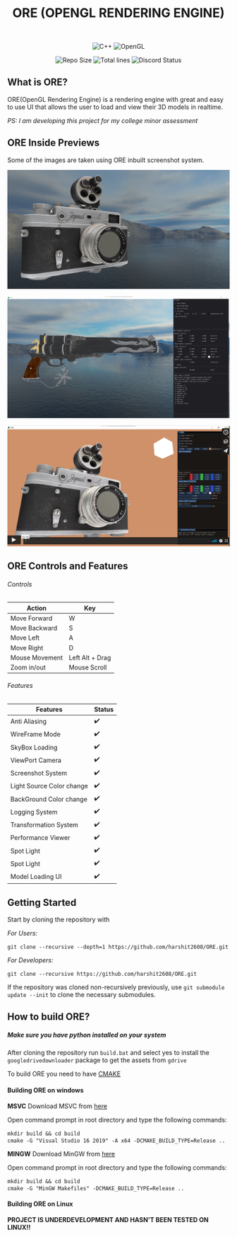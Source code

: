 <h1 align="center">ORE (OPENGL RENDERING ENGINE)</h1>

<br/>

<p align="center">
<img alt="C++" src="https://img.shields.io/badge/C++%20-%2300599C.svg?logo=c%2B%2B&logoColor=white">
 <img alt="OpenGL" src="https://img.shields.io/badge/OpenGL-%23FFFFFF.svg?&logo=opengl"/>
 </p>

 <p align="center">
 <img alt="Repo Size" src="https://img.shields.io/github/repo-size/harshit2608/ORE">
 <img alt="Total lines" src ="https://img.shields.io/tokei/lines/github/harshit2608/ORE"/>
<img alt="Discord Status" src ="https://img.shields.io/discord/754728992900382862?label=Discord&style=plastic"/></p>

## What is ORE?

ORE(OpenGL Rendering Engine) is a rendering engine with great and easy to use UI that allows the user to load and view their 3D models in realtime.

_PS: I am developing this project for my college minor assessment_

<!-- [MODEL CREDITS](resources/LICENSE "Model License") -->

## ORE Inside Previews

Some of the images are taken using ORE inbuilt screenshot system.

![Zorki Camera](resources/Camera_SkyBox.png "Zorki Camera with Skybox")

![Gun](resources/Gun_with_UI.png "Gun with UI")

[![ORE Preview](resources/ORE.png)](https://vimeo.com/653409636 "ORE preview video")

## ORE Controls and Features

<h6> Controls</h6>

| Action         | Key             |
| -------------- | --------------- |
| Move Forward   | W               |
| Move Backward  | S               |
| Move Left      | A               |
| Move Right     | D               |
| Mouse Movement | Left Alt + Drag |
| Zoom in/out    | Mouse Scroll    |

<h6> Features</h6>

| Features                  | Status             |
| ------------------------- | ------------------ |
| Anti Aliasing             | :heavy_check_mark: |
| WireFrame Mode            | :heavy_check_mark: |
| SkyBox Loading            | :heavy_check_mark: |
| ViewPort Camera           | :heavy_check_mark: |
| Screenshot System         | :heavy_check_mark: |
| Light Source Color change | :heavy_check_mark: |
| BackGround Color change   | :heavy_check_mark: |
| Logging System            | :heavy_check_mark: |
| Transformation System     | :heavy_check_mark: |
| Performance Viewer        | :heavy_check_mark: |
| Spot Light                | :heavy_check_mark: |
| Spot Light                | :heavy_check_mark: |
| Model Loading UI          | :heavy_check_mark: |

## Getting Started

Start by cloning the repository with

_For Users:_

```
git clone --recursive --depth=1 https://github.com/harshit2608/ORE.git
```

_For Developers:_

```
git clone --recursive https://github.com/harshit2608/ORE.git
```

If the repository was cloned non-recursively previously, use
`git submodule update --init`
to clone the necessary submodules.

## How to build ORE?

<h5>Make sure you have python installed on your system</h5>

After cloning the repository run `build.bat` and select yes to install the `googledrivedownloader` package to get the assets from `gdrive`

To build ORE you need to have [CMAKE](https://cmake.org/download/)

<h4>Building ORE on windows</h4>

**MSVC**
Download MSVC from [here](https://visualstudio.microsoft.com/vs/features/cplusplus/)

Open command prompt in root directory and type the following commands:

```
mkdir build && cd build
cmake -G "Visual Studio 16 2019" -A x64 -DCMAKE_BUILD_TYPE=Release ..
```

**MINGW**
Download MinGW from [here](https://www.mingw-w64.org)

Open command prompt in root directory and type the following commands:

```
mkdir build && cd build
cmake -G "MinGW Makefiles" -DCMAKE_BUILD_TYPE=Release ..
```

<h4>Building ORE on Linux</h4>

**PROJECT IS UNDERDEVELOPMENT AND HASN'T BEEN TESTED ON LINUX!!**
